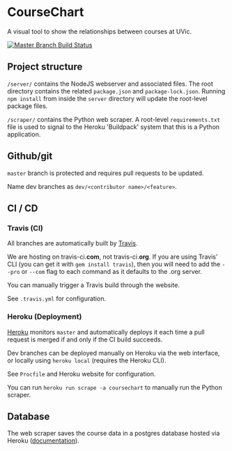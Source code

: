 # CourseChart
A visual tool to show the relationships between courses at UVic.

[![Master Branch Build Status](https://travis-ci.com/jkirkwin/CourseChart.svg?branch=master)](https://travis-ci.com/jkirkwin/CourseChart)

## Project structure
`/server/` contains the NodeJS webserver and associated files. The root directory contains the related `package.json` and `package-lock.json`. Running `npm install` from inside the `server` directory will update the root-level package files. 

`/scraper/` contains the Python web scraper. A root-level `requirements.txt` file is used to signal to the Heroku 'Buildpack' system that this is a Python application.

## Github/git
`master` branch is protected and requires pull requests to be updated.

Name dev branches as `dev/<contributor name>/<feature>`.

## CI / CD

### Travis (CI)
All branches are automatically built by [Travis](travis-ci.com). 

We are hosting on travis-ci.__com__, not travis-ci.__org__. If you are using Travis' CLI (you can get it with `gem install travis`), then you will need to add the `--pro` or `--com` flag to each command as it defaults to the .org server.

You can manually trigger a Travis build through the website. 

See `.travis.yml` for configuration.

### Heroku (Deployment)
[Heroku](https://dashboard.heroku.com/apps/coursechart) monitors `master` and automatically deploys it each time a pull request is merged if and only if the CI build succeeds. 

Dev branches can be deployed manually on Heroku via the web interface, or locally using `heroku local` (requires the Heroku CLI).

See `Procfile` and Heroku website for configuration.

You can run `heroku run scrape -a coursechart` to manually run the Python scraper.

## Database

The web scraper saves the course data in a postgres database hosted via Heroku ([documentation](https://devcenter.heroku.com/articles/heroku-postgresql)). 
